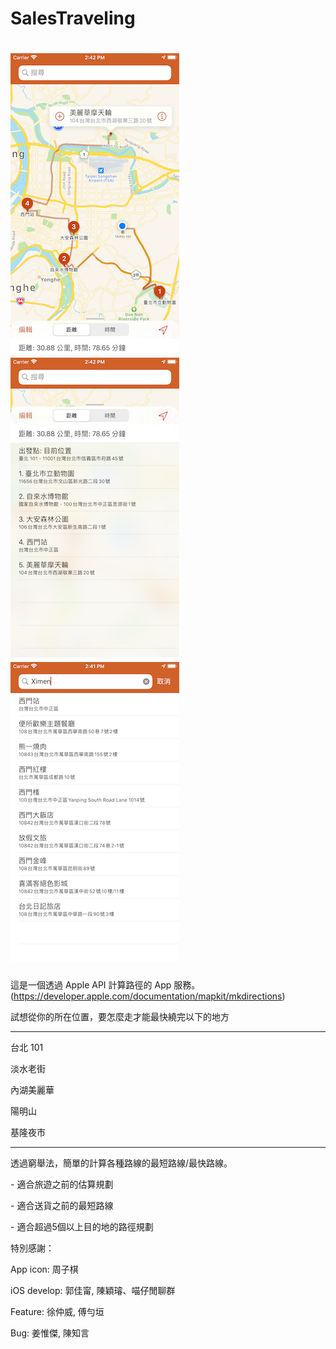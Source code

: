 # SalesTraveling

# ![Screenshot_1](Screenshot_1.png)![Screenshot_2](Screenshot_2.png)![Screenshot_3](Screenshot_3.png)

這是一個透過 Apple API 計算路徑的 App 服務。(https://developer.apple.com/documentation/mapkit/mkdirections)

試想從你的所在位置，要怎麼走才能最快繞完以下的地方

--------

台北 101

淡水老街

內湖美麗華

陽明山

基隆夜市

--------



透過窮舉法，簡單的計算各種路線的最短路線/最快路線。



\- 適合旅遊之前的估算規劃

\- 適合送貨之前的最短路線

\- 適合超過5個以上目的地的路徑規劃



特別感謝：

App icon: 周子棋

iOS develop: 郭佳甯, 陳穎璿、喵仔閒聊群

Feature: 徐仲威, 傅勻垣

Bug: 姜惟傑, 陳知言